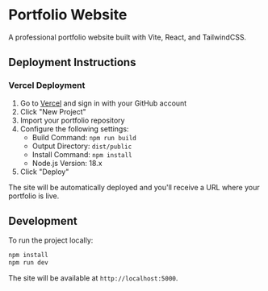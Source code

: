 # Portfolio Website

A professional portfolio website built with Vite, React, and TailwindCSS.

## Deployment Instructions

### Vercel Deployment

1. Go to [Vercel](https://vercel.com) and sign in with your GitHub account
2. Click "New Project"
3. Import your portfolio repository
4. Configure the following settings:
   - Build Command: `npm run build`
   - Output Directory: `dist/public`
   - Install Command: `npm install`
   - Node.js Version: 18.x
5. Click "Deploy"

The site will be automatically deployed and you'll receive a URL where your portfolio is live.

## Development

To run the project locally:

```bash
npm install
npm run dev
```

The site will be available at `http://localhost:5000`.
